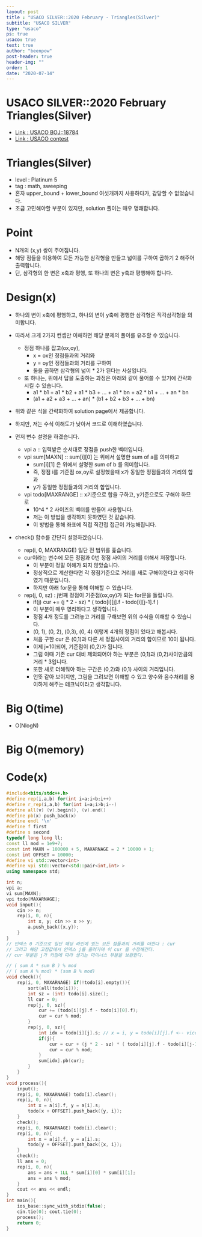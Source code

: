 ```yaml
---
layout: post
title : "USACO SILVER::2020 February - Triangles(Silver)"
subtitle: "USACO SILVER"
type: "usaco"
ps: true
usaco: true
text: true
author: "beenpow"
post-header: true
header-img: ""
order: 1
date: "2020-07-14"
---
```


# USACO SILVER::2020 February Triangles(Silver)
- [Link : USACO BOJ::18784](https://www.acmicpc.net/problem/18784)
- [Link : USACO contest](http://usaco.org/index.php?page=feb20results)

# Triangles(Silver)

- level : Platinum 5
- tag : math, sweeping
- 혼자 upper_bound + lower_bound 여섯개까지 사용하다가, 감당할 수 없었습니다.
- 조금 고민해야할 부분이 있지만, solution 풀이는 매우 명쾌합니다.

# Point
- N개의 (x,y) 쌍이 주어집니다.
- 해당 점들을 이용하여 모든 가능한 삼각형을 만들고 넓이를 구하여 곱하기 2 해주어 출력합니다.
- 단, 삼각형의 한 변은 x축과 평행, 또 하나의 변은 y축과 평행해야 합니다.

# Design(x)
- 하나의 변이 x축에 평행하고, 하나의 변이 y축에 평행한 삼각형은 직각삼각형을 의미합니다.
- 따라서 크게 2가지 컨셉만 이해하면 해당 문제의 풀이를 유추할 수 있습니다.
  - 정점 하나를 잡고(ox,oy),
    - x = ox인 정점들과의 거리와
    - y = oy인 정점들과의 거리를 구하여
    - 둘을 곱하면 삼각형의 넓이 * 2가 된다는 사실입니다.
  - 또 하나는, 위에서 답을 도출하는 과정은 아래와 같이 풀어쓸 수 있기에 간략화 시킬 수 있습니다.
    - a1 * b1  + a1 * b2 + a1 * b3 + ... + a1 * bn + a2 * b1 + ... + an * bn
    - (a1 + a2 + a3 + ... + an) * (b1 + b2 + b3 + ... + bn)

- 위와 같은 식을 간략화하여 solution page에서 제공합니다.
- 하지만, 저는 수식 이해도가 낮아서 코드로 이해하였습니다.
- 먼저 변수 설명을 하겠습니다.
  - vpi a :: 입력받은 순서대로 정점을 push한 벡터입니다.
  - vpi sum[MAXN] :: sum[i][0] 는 위에서 설명한 sum of a를 의미하고
    - sum[i][1] 은 위에서 설명한 sum of b 를 의미합니다.
    - 즉, 정점 i를 기준점 ox,oy로 설정했을때 x가 동일한 정점들과의 거리의 합과
    - y가 동일한 정점들과의 거리의 합입니다.
  - vpi todo[MAXRANGE] :: x기준으로 합을 구하고, y기준으로도 구해야 하므로 
    - 10^4 * 2 사이즈의 벡터를 만들어 사용합니다.
    - 저는 이 방법을 생각하지 못하였던 것 같습니다.
    - 이 방법을 통해 좌표에 직접 직간접 접근이 가능해집니다.


- check() 함수를 간단히 설명하겠습니다.
  - rep(i, 0, MAXRANGE) 일단 전 범위를 훑습니다.
  - cur이라는 변수에 모든 정점과 0번 정점 사이의 거리를 더해서 저장합니다.
    - 이 부분이 정말 이해가 되지 않았습니다.
    - 정상적으로 계산한다면 각 정점기준으로 거리를 새로 구해야한다고 생각하였기 때문입니다.
    - 하지만 아래 for문을 통해 이해할 수 있습니다.
  - rep(j, 0, sz) : j번째 정점이 기준점(ox,oy)가 되는 for문을 돌립니다.
    - if(j) cur += (j * 2 - sz) * ( todo[i][j].f - todo[i][j-1].f )
    - 이 부분이 매우 영리하다고 생각합니다.
    - 정점 4개 정도를 그려놓고 거리를 구해보면 위의 수식을 이해할 수 있습니다.
    - (0, 1), (0, 2), (0,3), (0, 4) 이렇게 4개의 정점이 있다고 해봅시다.
    - 처음 구한 cur 은 (0,1)과 다른 세 정점사이의 거리의 합이므로 10이 됩니다.
    - 이제 j=1이되어, 기준점이 (0,2)가 됩니다.
    - 그럼 이때 기존 cur 대비 제외되어야 하는 부분은 (0,1)과 (0,2)사이만큼의 거리 * 3입니다.
    - 또한 새로 더해줘야 하는 구간은 (0,2)와 (0,1) 사이의 거리입니다.
    - 언뜻 같아 보이지만, 그림을 그려보면 이해할 수 있고 양수와 음수처리를 용이하게 해주는 테크닉이라고 생각합니다.

# Big O(time)
- O(NlogN)

# Big O(memory)

# Code(x)

```cpp
#include<bits/stdc++.h>
#define rep(i,a,b) for(int i=a;i<b;i++)
#define r_rep(i,a,b) for(int i=a;i>b;i--)
#define all(v) (v).begin(), (v).end()
#define pb(x) push_back(x)
#define endl '\n'
#define f first
#define s second
typedef long long ll;
const ll mod = 1e9+7;
const int MAXN = 100000 + 5, MAXARNAGE = 2 * 10000 + 1;
const int OFFSET = 10000;
#define vi std::vector<int>
#define vpi std::vector<std::pair<int,int> >
using namespace std;

int n;
vpi a;
vi sum[MAXN];
vpi todo[MAXARNAGE];
void input(){
	cin >> n;
	rep(i, 0, n){
		int x, y; cin >> x >> y;
		a.push_back({x,y});
	}
}
// 인덱스 0 기준으로 일단 해당 라인에 있는 모든 점들과의 거리를 더한다 : cur
// 그리고 해당 고정값에서 인덱스 j를 올려가며 이 cur 을 수정해간다.
// cur 부분은 j가 커짐에 따라 생기는 마이너스 부분을 보완한다.

// ( sum A * sum B ) % mod
// ( sum A % mod) * (sum B % mod)
void check(){
	rep(i, 0, MAXARNAGE) if(!todo[i].empty()){
		sort(all(todo[i]));
		int sz = (int) todo[i].size();
		ll cur = 0;
		rep(j, 0, sz){
			cur += (todo[i][j].f - todo[i][0].f);
			cur = cur % mod;
		}
		rep(j, 0, sz){
			int idx = todo[i][j].s; // x = i, y = todo[i][j].f <-- vice versa
			if(j){
				cur = cur + (j * 2 - sz) * ( todo[i][j].f - todo[i][j-1].f );
				cur = cur % mod;
			}
			sum[idx].pb(cur);
		}
	}
}
void process(){
	input();
	rep(i, 0, MAXARNAGE) todo[i].clear();
	rep(i, 0, n){
		int x = a[i].f, y = a[i].s;
		todo[x + OFFSET].push_back({y, i});
	}
	check();
	rep(i, 0, MAXARNAGE) todo[i].clear();
	rep(i, 0, n){
		int x = a[i].f, y = a[i].s;
		todo[y + OFFSET].push_back({x, i});
	}
	check();
	ll ans = 0;
	rep(i, 0, n){
		ans = ans + 1LL * sum[i][0] * sum[i][1];
		ans = ans % mod;
	}
	cout << ans << endl;
}
int main(){
    ios_base::sync_with_stdio(false);
    cin.tie(0); cout.tie(0);
    process();
    return 0;
}
```
